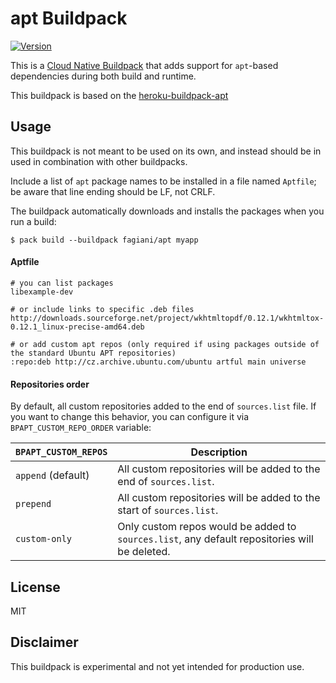 # apt Buildpack

[![Version](https://img.shields.io/badge/dynamic/json?url=https://cnb-registry-api.herokuapp.com/api/v1/buildpacks/fagiani/apt&label=Version&query=$.latest.version)](https://github.com/fagiani/apt-buildpack)

This is a [Cloud Native Buildpack](https://buildpacks.io/) that adds support for `apt`-based dependencies during both build and runtime.

This buildpack is based on the [heroku-buildpack-apt](https://github.com/heroku/heroku-buildpack-apt)


## Usage

This buildpack is not meant to be used on its own, and instead should be in used in combination with other buildpacks.

Include a list of `apt` package names to be installed in a file named `Aptfile`; be aware that line ending should be LF, not CRLF.

The buildpack automatically downloads and installs the packages when you run a build:

```
$ pack build --buildpack fagiani/apt myapp
```

#### Aptfile

    # you can list packages
    libexample-dev

    # or include links to specific .deb files
    http://downloads.sourceforge.net/project/wkhtmltopdf/0.12.1/wkhtmltox-0.12.1_linux-precise-amd64.deb

    # or add custom apt repos (only required if using packages outside of the standard Ubuntu APT repositories)
    :repo:deb http://cz.archive.ubuntu.com/ubuntu artful main universe

#### Repositories order
By default, all custom repositories added to the end of `sources.list` file.
If you want to change this behavior, you can configure it via `BPAPT_CUSTOM_REPO_ORDER` variable:

| `BPAPT_CUSTOM_REPOS` | Description                                                                                   |
|----------------------|-----------------------------------------------------------------------------------------------|
| `append` (default)   | All custom repositories will be added to the end of `sources.list`.                           |
| `prepend`            | All custom repositories will be added to the start of `sources.list`.                         |
| `custom-only`        | Only custom repos would be added to `sources.list`, any default repositories will be deleted. |

## License

MIT

## Disclaimer

This buildpack is experimental and not yet intended for production use.
